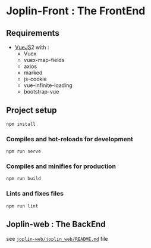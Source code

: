 # Joplin-Front : The FrontEnd

## Requirements 

* [VueJS](https://vuejs.org)2 with :
  * Vuex
  * vuex-map-fields
  * axios
  * marked
  * js-cookie
  * vue-infinite-loading
  * bootstrap-vue

## Project setup

```
npm install
```

### Compiles and hot-reloads for development

```
npm run serve
```

### Compiles and minifies for production

```
npm run build
```

### Lints and fixes files

```
npm run lint
```

## Joplin-web : The BackEnd 

see [`joplin-web/joplin_web/README.md`](../README.md) file
